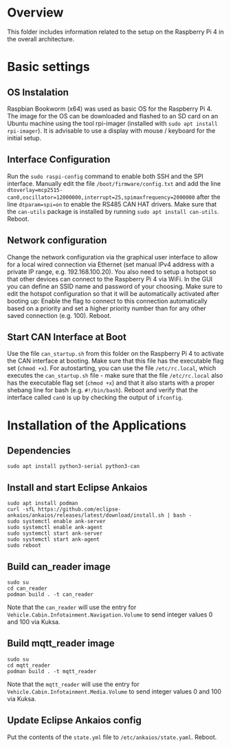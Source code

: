 # Overview
This folder includes information related to the setup on the Raspberry Pi 4 in the overall architecture.

# Basic settings

## OS Instalation
Raspbian Bookworm (x64) was used as basic OS for the Raspberry Pi 4. The image for the OS can be downloaded and flashed to an SD card on an Ubuntu machine using the tool rpi-imager (installed with `sudo apt install rpi-imager`). It is advisable to use a display with mouse / keyboard for the initial setup.

## Interface Configuration
Run the `sudo raspi-config` command to enable both SSH and the SPI interface. Manually edit the file `/boot/firmware/config.txt` and add the line `dtoverlay=mcp2515-can0,oscillator=12000000,interrupt=25,spimaxfrequency=2000000` after the line `dtparam=spi=on` to enable the RS485 CAN HAT drivers. Make sure that the `can-utils` package is installed by running `sudo apt install can-utils`. Reboot.

## Network configuration
Change the network configuration via the graphical user interface to allow for a local wired connection via Ethernet (set manual IPv4 address with a private IP range, e.g. 192.168.100.20). You also need to setup a hotspot so that other devices can connect to the Raspberry Pi 4 via WiFi. In the GUI you can define an SSID name and password of your choosing. Make sure to edit the hotspot configuration so that it will be automatically activated after booting up: Enable the flag to connect to this connection automatically based on a priority and set a higher priority number than for any other saved connection (e.g. 100). Reboot.

## Start CAN Interface at Boot
Use the file `can_startup.sh` from this folder on the Raspberry Pi 4 to activate the CAN interface at booting. Make sure that this file has the executable flag set (`chmod +x`). For autostarting, you can use the file `/etc/rc.local`, which executes the `can_startup.sh` file - make sure that the file `/etc/rc.local` also has the executable flag set (`chmod +x`) and that it also starts with a proper shebang line for bash (e.g. `#!/bin/bash`). Reboot and verify that the interface called `can0` is up by checking the output of `ifconfig`.

# Installation of the Applications

## Dependencies
```
sudo apt install python3-serial python3-can
```

## Install and start Eclipse Ankaios
```
sudo apt install podman
curl -sfL https://github.com/eclipse-ankaios/ankaios/releases/latest/download/install.sh | bash -
sudo systemctl enable ank-server
sudo systemctl enable ank-agent
sudo systemctl start ank-server
sudo systemctl start ank-agent
sudo reboot
```

## Build can_reader image
```
sudo su
cd can_reader
podman build . -t can_reader
```

Note that the `can_reader` will use the entry for `Vehicle.Cabin.Infotainment.Navigation.Volume` to send integer values 0 and 100 via Kuksa.


## Build mqtt_reader image
```
sudo su
cd mqtt_reader
podman build . -t mqtt_reader
```

Note that the `mqtt_reader` will use the entry for `Vehicle.Cabin.Infotainment.Media.Volume` to send integer values 0 and 100 via Kuksa.

## Update Eclipse Ankaios config
Put the contents of the `state.yml` file to `/etc/ankaios/state.yaml`. Reboot.
